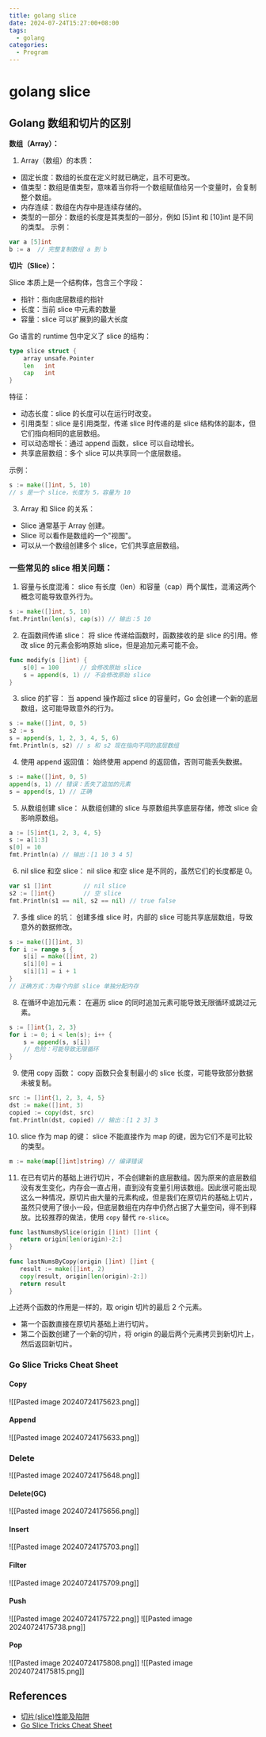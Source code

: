 ```yaml
---
title: golang slice
date: 2024-07-24T15:27:00+08:00
tags:
  - golang
categories:
  - Program
---
```

# golang slice
## Golang 数组和切片的区别

**数组（Array）：**

1. Array（数组）的本质：

- 固定长度：数组的长度在定义时就已确定，且不可更改。
- 值类型：数组是值类型，意味着当你将一个数组赋值给另一个变量时，会复制整个数组。
- 内存连续：数组在内存中是连续存储的。
- 类型的一部分：数组的长度是其类型的一部分，例如 [5]int 和 [10]int 是不同的类型。
示例：
```go
var a [5]int
b := a  // 完整复制数组 a 到 b
```
**切片（Slice）：**

Slice 本质上是一个结构体，包含三个字段：

- 指针：指向底层数组的指针
- 长度：当前 slice 中元素的数量
- 容量：slice 可以扩展到的最大长度

Go 语言的 runtime 包中定义了 slice 的结构：
```go
type slice struct {
    array unsafe.Pointer
    len   int
    cap   int
}
```
特征：

- 动态长度：slice 的长度可以在运行时改变。
- 引用类型：slice 是引用类型，传递 slice 时传递的是 slice 结构体的副本，但它们指向相同的底层数组。
- 可以动态增长：通过 append 函数，slice 可以自动增长。
- 共享底层数组：多个 slice 可以共享同一个底层数组。

示例：
```go
s := make([]int, 5, 10)
// s 是一个 slice，长度为 5，容量为 10
```
3. Array 和 Slice 的关系：

- Slice 通常基于 Array 创建。
- Slice 可以看作是数组的一个"视图"。
- 可以从一个数组创建多个 slice，它们共享底层数组。
### 一些常见的 slice 相关问题：
1. 容量与长度混淆： slice 有长度（len）和容量（cap）两个属性，混淆这两个概念可能导致意外行为。
```go
s := make([]int, 5, 10)
fmt.Println(len(s), cap(s)) // 输出：5 10
```
2. 在函数间传递 slice： 将 slice 传递给函数时，函数接收的是 slice 的引用。修改 slice 的元素会影响原始 slice，但是追加元素可能不会。
```go
func modify(s []int) {
    s[0] = 100      // 会修改原始 slice
    s = append(s, 1) // 不会修改原始 slice
}
```
3. slice 的扩容： 当 append 操作超过 slice 的容量时，Go 会创建一个新的底层数组，这可能导致意外的行为。
```go
s := make([]int, 0, 5)
s2 := s
s = append(s, 1, 2, 3, 4, 5, 6)
fmt.Println(s, s2) // s 和 s2 现在指向不同的底层数组
```
4.  使用 append 返回值： 始终使用 append 的返回值，否则可能丢失数据。
```go
s := make([]int, 0, 5)
append(s, 1) // 错误：丢失了追加的元素
s = append(s, 1) // 正确
```
5.  从数组创建 slice： 从数组创建的 slice 与原数组共享底层存储，修改 slice 会影响原数组。
```go
a := [5]int{1, 2, 3, 4, 5}
s := a[1:3]
s[0] = 10
fmt.Println(a) // 输出：[1 10 3 4 5]
```
6.  nil slice 和空 slice： nil slice 和空 slice 是不同的，虽然它们的长度都是 0。
```go
var s1 []int         // nil slice
s2 := []int{}        // 空 slice
fmt.Println(s1 == nil, s2 == nil) // true false
```
7.  多维 slice 的坑： 创建多维 slice 时，内部的 slice 可能共享底层数组，导致意外的数据修改。
```go
s := make([][]int, 3)
for i := range s {
    s[i] = make([]int, 2)
    s[i][0] = i
    s[i][1] = i + 1
}
// 正确方式：为每个内部 slice 单独分配内存
```
8.  在循环中追加元素： 在遍历 slice 的同时追加元素可能导致无限循环或跳过元素。
```go
s := []int{1, 2, 3}
for i := 0; i < len(s); i++ {
    s = append(s, s[i])
    // 危险：可能导致无限循环
}
```
9.  使用 copy 函数： copy 函数只会复制最小的 slice 长度，可能导致部分数据未被复制。
```go
src := []int{1, 2, 3, 4, 5}
dst := make([]int, 3)
copied := copy(dst, src)
fmt.Println(dst, copied) // 输出：[1 2 3] 3
```
10. slice 作为 map 的键： slice 不能直接作为 map 的键，因为它们不是可比较的类型。
```go
m := make(map[[]int]string) // 编译错误
```
 11. 在已有切片的基础上进行切片，不会创建新的底层数组。因为原来的底层数组没有发生变化，内存会一直占用，直到没有变量引用该数组。因此很可能出现这么一种情况，原切片由大量的元素构成，但是我们在原切片的基础上切片，虽然只使用了很小一段，但底层数组在内存中仍然占据了大量空间，得不到释放。比较推荐的做法，使用 `copy` 替代 `re-slice`。 
 ```go
 func lastNumsBySlice(origin []int) []int {  
	return origin[len(origin)-2:]  
}  
  
func lastNumsByCopy(origin []int) []int {  
	result := make([]int, 2)  
	copy(result, origin[len(origin)-2:])  
	return result  
}
```
上述两个函数的作用是一样的，取 origin 切片的最后 2 个元素。

- 第一个函数直接在原切片基础上进行切片。
- 第二个函数创建了一个新的切片，将 origin 的最后两个元素拷贝到新切片上，然后返回新切片。

### Go Slice Tricks Cheat Sheet
#### Copy
![[Pasted image 20240724175623.png]]
#### Append
![[Pasted image 20240724175633.png]]
### Delete
![[Pasted image 20240724175648.png]]

#### Delete(GC)
![[Pasted image 20240724175656.png]]
#### Insert
![[Pasted image 20240724175703.png]]
#### Filter
![[Pasted image 20240724175709.png]]
#### Push
![[Pasted image 20240724175722.png]]
![[Pasted image 20240724175738.png]]
#### Pop
![[Pasted image 20240724175808.png]]
![[Pasted image 20240724175815.png]]
## References
- [切片(slice)性能及陷阱](https://geektutu.com/post/hpg-slice.html)
- [Go Slice Tricks Cheat Sheet](https://ueokande.github.io/go-slice-tricks/)